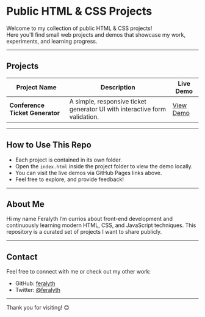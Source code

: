 # Public HTML & CSS Projects

Welcome to my collection of public HTML & CSS projects!  
Here you'll find small web projects and demos that showcase my work, experiments, and learning progress.

---

## Projects

| Project Name       | Description                            | Live Demo                                      |
|--------------------|----------------------------------------|------------------------------------------------|
| **Conference Ticket Generator**| A simple, responsive ticket generator UI with interactive form validation.  | [View Demo](https://you.github.io/public-html-css-projects/ticket-generator/)

---

## How to Use This Repo

- Each project is contained in its own folder.
- Open the `index.html` inside the project folder to view the demo locally.
- You can visit the live demos via GitHub Pages links above.
- Feel free to explore, and provide feedback!

---

## About Me

Hi my name Feralyth I’m currios about front-end development and continuously learning modern HTML, CSS, and JavaScript techniques. This repository is a curated set of projects I want to share publicly.

---

## Contact

Feel free to connect with me or check out my other work:

- GitHub: [feralyth](https://github.com/feralyth)
- Twitter: [@feralyth](https://x.com/feralyth)

---

Thank you for visiting! 😊


